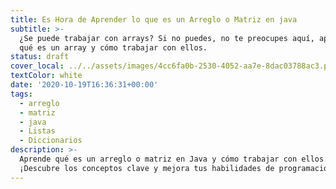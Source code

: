 ```yaml
---
title: Es Hora de Aprender lo que es un Arreglo o Matriz en java
subtitle: >-
  ¿Se puede trabajar con arrays? Si no puedes, no te preocupes aquí, aprenderás
  qué es un array y cómo trabajar con ellos.
status: draft
cover_local: ../../assets/images/4cc6fa0b-2530-4052-aa7e-8dac03788ac3.png
textColor: white
date: '2020-10-19T16:36:31+00:00'
tags:
  - arreglo
  - matriz
  - java
  - Listas
  - Diccionarios
description: >-
  Aprende qué es un arreglo o matriz en Java y cómo trabajar con ellos.
  ¡Descubre los conceptos clave y mejora tus habilidades de programación hoy!
---
```

